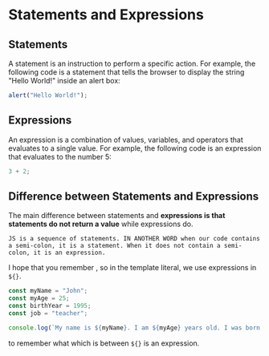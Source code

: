 # Statements and Expressions

## Statements

A statement is an instruction to perform a specific action. For example, the following code is a statement that tells the browser to display the string "Hello World!" inside an alert box:

```js
alert("Hello World!");
```

## Expressions

An expression is a combination of values, variables, and operators that evaluates to a single value. For example, the following code is an expression that evaluates to the number 5:

```js
3 + 2;
```

## Difference between Statements and Expressions

The main difference between statements and **expressions is that statements do not return a value** while expressions do.

```{note}
JS is a sequence of statements. IN ANOTHER WORD when our code contains a semi-colon, it is a statement. When it does not contain a semi-colon, it is an expression.
```

I hope that you remember [](01template-literals), so in the template literal, we use expressions in `${}`.

```js
const myName = "John";
const myAge = 25;
const birthYear = 1995;
const job = "teacher";

console.log(`My name is ${myName}. I am ${myAge} years old. I was born in ${birthYear}. I am a ${job}.`);
```

to remember what which is between `${}` is an expression.


